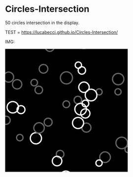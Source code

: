 # Circles-Intersection
50 circles intersection in the display.

TEST = https://lucabecci.github.io/Circles-Intersection/

IMG:

![img](https://github.com/lucabecci/Circles-Intersection/blob/master/git.png)
